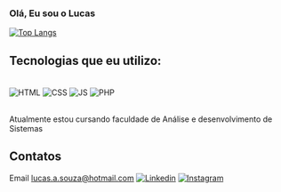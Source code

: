 ### Olá, Eu sou o Lucas 






[![Top Langs](https://github-readme-stats.vercel.app/api/top-langs/?username=Zdingy&layout=compact)](https://github.com/Zdingy/github-readme-stats)

## Tecnologias que eu utilizo:
<div style="display: inline_block"><br/> 
 <img align="center" alt="HTML" src="https://img.shields.io/badge/HTML5-E34F26?style=for-the-badge&logo=html5&logoColor=white"/>
 
  <img align="center" alt="CSS" src="https://img.shields.io/badge/CSS3-1572B6?style=for-the-badge&logo=css3&logoColor=white"/>
  
   <img align="center" alt="JS" src="https://img.shields.io/badge/JavaScript-F7DF1E?style=for-the-badge&logo=javascript&logoColor=black"/>
   
   <img align="center" alt="PHP" src="https://img.shields.io/badge/PHP-777BB4?style=for-the-badge&logo=php&logoColor=white"/>
</div><br/>

Atualmente estou cursando faculdade de Análise e desenvolvimento de Sistemas

## Contatos
Email lucas.a.souza@hotmail.com
[![Linkedin](https://img.shields.io/badge/LinkedIn-0077B5?style=for-the-badge&logo=linkedin&logoColor=white)](https://www.linkedin.com/in/lucas-azevedodev/)
[![Instagram](https://img.shields.io/badge/Instagram-E4405F?style=for-the-badge&logo=instagram&logoColor=white)](https://www.instagram.com/_souzlucas/)



